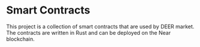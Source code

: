 # Smart Contracts

This project is a collection of smart contracts that are used by DEER market. The contracts are written in Rust and can be deployed on the Near blockchain.
